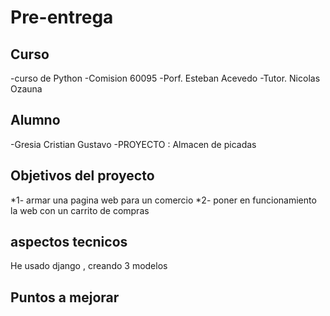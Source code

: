 # Pre-entrega

## Curso

-curso de Python
-Comision 60095
-Porf. Esteban Acevedo
-Tutor. Nicolas Ozauna 

## Alumno 
-Gresia Cristian Gustavo 
-PROYECTO : Almacen de picadas 

## Objetivos del proyecto 

*1- armar una pagina web para un comercio
*2- poner en funcionamiento la web con un carrito de compras

 ## aspectos tecnicos 

 He usado django , creando 3 modelos 

 ## Puntos a mejorar 
